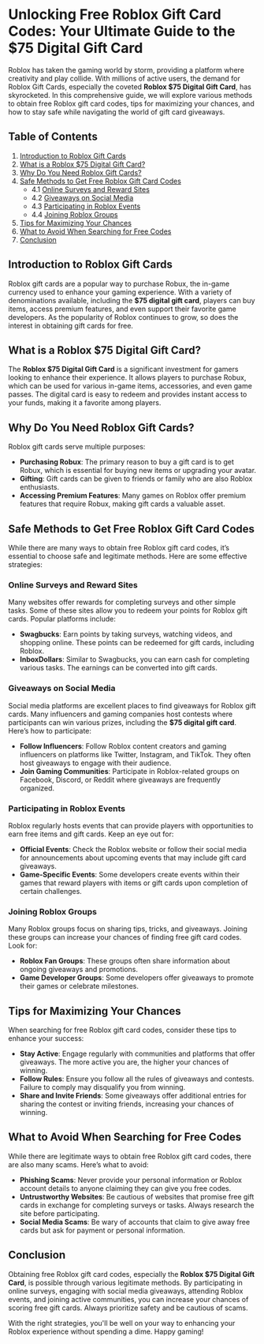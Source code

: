 # Unlocking Free Roblox Gift Card Codes: Your Ultimate Guide to the $75 Digital Gift Card

Roblox has taken the gaming world by storm, providing a platform where creativity and play collide. With millions of active users, the demand for Roblox Gift Cards, especially the coveted **Roblox $75 Digital Gift Card**, has skyrocketed. In this comprehensive guide, we will explore various methods to obtain free Roblox gift card codes, tips for maximizing your chances, and how to stay safe while navigating the world of gift card giveaways.

## Table of Contents
1. [Introduction to Roblox Gift Cards](#introduction-to-roblox-gift-cards)
2. [What is a Roblox $75 Digital Gift Card?](#what-is-a-roblox-75-digital-gift-card)
3. [Why Do You Need Roblox Gift Cards?](#why-do-you-need-roblox-gift-cards)
4. [Safe Methods to Get Free Roblox Gift Card Codes](#safe-methods-to-get-free-roblox-gift-card-codes)
   - 4.1 [Online Surveys and Reward Sites](#online-surveys-and-reward-sites)
   - 4.2 [Giveaways on Social Media](#giveaways-on-social-media)
   - 4.3 [Participating in Roblox Events](#participating-in-roblox-events)
   - 4.4 [Joining Roblox Groups](#joining-roblox-groups)
5. [Tips for Maximizing Your Chances](#tips-for-maximizing-your-chances)
6. [What to Avoid When Searching for Free Codes](#what-to-avoid-when-searching-for-free-codes)
7. [Conclusion](#conclusion)

## Introduction to Roblox Gift Cards

Roblox gift cards are a popular way to purchase Robux, the in-game currency used to enhance your gaming experience. With a variety of denominations available, including the **$75 digital gift card**, players can buy items, access premium features, and even support their favorite game developers. As the popularity of Roblox continues to grow, so does the interest in obtaining gift cards for free.

## What is a Roblox $75 Digital Gift Card?

The **Roblox $75 Digital Gift Card** is a significant investment for gamers looking to enhance their experience. It allows players to purchase Robux, which can be used for various in-game items, accessories, and even game passes. The digital card is easy to redeem and provides instant access to your funds, making it a favorite among players.

## Why Do You Need Roblox Gift Cards?

Roblox gift cards serve multiple purposes:

- **Purchasing Robux**: The primary reason to buy a gift card is to get Robux, which is essential for buying new items or upgrading your avatar.
- **Gifting**: Gift cards can be given to friends or family who are also Roblox enthusiasts.
- **Accessing Premium Features**: Many games on Roblox offer premium features that require Robux, making gift cards a valuable asset.

## Safe Methods to Get Free Roblox Gift Card Codes

While there are many ways to obtain free Roblox gift card codes, it’s essential to choose safe and legitimate methods. Here are some effective strategies:

### Online Surveys and Reward Sites

Many websites offer rewards for completing surveys and other simple tasks. Some of these sites allow you to redeem your points for Roblox gift cards. Popular platforms include:

- **Swagbucks**: Earn points by taking surveys, watching videos, and shopping online. These points can be redeemed for gift cards, including Roblox.
- **InboxDollars**: Similar to Swagbucks, you can earn cash for completing various tasks. The earnings can be converted into gift cards.

### Giveaways on Social Media

Social media platforms are excellent places to find giveaways for Roblox gift cards. Many influencers and gaming companies host contests where participants can win various prizes, including the **$75 digital gift card**. Here’s how to participate:

- **Follow Influencers**: Follow Roblox content creators and gaming influencers on platforms like Twitter, Instagram, and TikTok. They often host giveaways to engage with their audience.
- **Join Gaming Communities**: Participate in Roblox-related groups on Facebook, Discord, or Reddit where giveaways are frequently organized.

### Participating in Roblox Events

Roblox regularly hosts events that can provide players with opportunities to earn free items and gift cards. Keep an eye out for:

- **Official Events**: Check the Roblox website or follow their social media for announcements about upcoming events that may include gift card giveaways.
- **Game-Specific Events**: Some developers create events within their games that reward players with items or gift cards upon completion of certain challenges.

### Joining Roblox Groups

Many Roblox groups focus on sharing tips, tricks, and giveaways. Joining these groups can increase your chances of finding free gift card codes. Look for:

- **Roblox Fan Groups**: These groups often share information about ongoing giveaways and promotions.
- **Game Developer Groups**: Some developers offer giveaways to promote their games or celebrate milestones.

## Tips for Maximizing Your Chances

When searching for free Roblox gift card codes, consider these tips to enhance your success:

- **Stay Active**: Engage regularly with communities and platforms that offer giveaways. The more active you are, the higher your chances of winning.
- **Follow Rules**: Ensure you follow all the rules of giveaways and contests. Failure to comply may disqualify you from winning.
- **Share and Invite Friends**: Some giveaways offer additional entries for sharing the contest or inviting friends, increasing your chances of winning.

## What to Avoid When Searching for Free Codes

While there are legitimate ways to obtain free Roblox gift card codes, there are also many scams. Here’s what to avoid:

- **Phishing Scams**: Never provide your personal information or Roblox account details to anyone claiming they can give you free codes.
- **Untrustworthy Websites**: Be cautious of websites that promise free gift cards in exchange for completing surveys or tasks. Always research the site before participating.
- **Social Media Scams**: Be wary of accounts that claim to give away free cards but ask for payment or personal information.

## Conclusion

Obtaining free Roblox gift card codes, especially the **Roblox $75 Digital Gift Card**, is possible through various legitimate methods. By participating in online surveys, engaging with social media giveaways, attending Roblox events, and joining active communities, you can increase your chances of scoring free gift cards. Always prioritize safety and be cautious of scams.

With the right strategies, you'll be well on your way to enhancing your Roblox experience without spending a dime. Happy gaming!
